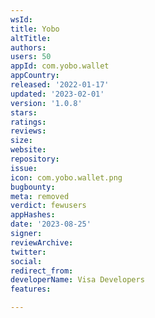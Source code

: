 ```yaml
---
wsId: 
title: Yobo
altTitle: 
authors: 
users: 50
appId: com.yobo.wallet
appCountry: 
released: '2022-01-17'
updated: '2023-02-01'
version: '1.0.8'
stars: 
ratings: 
reviews: 
size: 
website: 
repository: 
issue: 
icon: com.yobo.wallet.png
bugbounty: 
meta: removed
verdict: fewusers
appHashes: 
date: '2023-08-25'
signer: 
reviewArchive: 
twitter: 
social: 
redirect_from: 
developerName: Visa Developers
features: 

---
```


